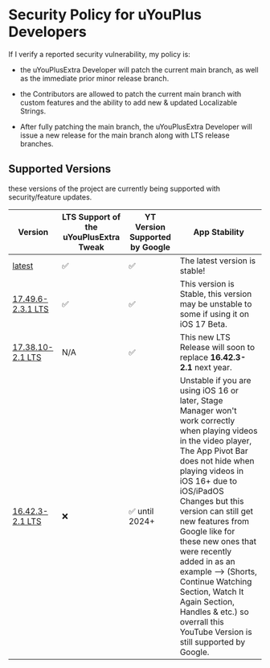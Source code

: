 # Security Policy for uYouPlus Developers
If I verify a reported security vulnerability, my policy is:

- the uYouPlusExtra Developer will patch the current main branch, as well as the immediate prior minor release branch.

- the Contributors are allowed to patch the current main branch with custom features and the ability to add new & updated Localizable Strings.

- After fully patching the main branch, the uYouPlusExtra Developer will issue a new release for the main branch along with LTS release branches.

## Supported Versions

these versions of the project are
currently being supported with security/feature updates.

| Version | LTS Support of the uYouPlusExtra Tweak | YT Version Supported by Google | App Stability        |
| ------- | -------------------------------------- | ------------------------------ | -------------------- |
| [latest](https://github.com/arichorn/uYouPlusExtra/releases/latest) | ✅ | ✅ | The latest version is stable! |
| [17.49.6-2.3.1 LTS](https://github.com/arichorn/uYouPlusExtra/releases/tag/v17.49.6-2.3.1-F4) | ✅ | ✅ | This version is Stable, this version may be unstable to some if using it on iOS 17 Beta. |
| [17.38.10-2.1 LTS](https://github.com/arichorn/uYouPlusExtra/releases/latest) | N/A | ✅ | This new LTS Release will soon to replace **16.42.3-2.1** next year. |
| [16.42.3-2.1 LTS](https://github.com/arichorn/uYouPlusExtra/releases/tag/v16.42.3-2.1-F19) | ❌ | ✅ until 2024+ | Unstable if you are using iOS 16 or later, Stage Manager won't work correctly when playing videos in the video player, The App Pivot Bar does not hide when playing videos in iOS 16+ due to iOS/iPadOS Changes but this version can still get new features from Google like for these new ones that were recently added in as an example --> (Shorts, Continue Watching Section, Watch It Again Section, Handles & etc.) so overrall this YouTube Version is still supported by Google. |
